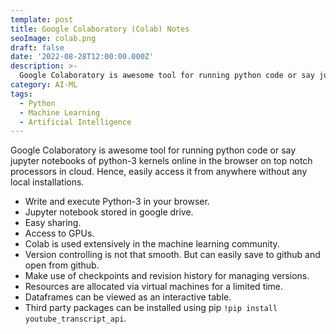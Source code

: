 ```yaml
---
template: post
title: Google Colaboratory (Colab) Notes
seoImage: colab.png
draft: false
date: '2022-08-28T12:00:00.000Z'
description: >-
  Google Colaboratory is awesome tool for running python code or say jupyter notebooks online in the cloud...
category: AI-ML
tags:
  - Python
  - Machine Learning
  - Artificial Intelligence
---
```


Google Colaboratory is awesome tool for running python code or say jupyter notebooks of python-3 kernels online in the browser on top notch processors in cloud. Hence, easily access it from anywhere without any local installations.

- Write and execute Python-3 in your browser.
- Jupyter notebook stored in google drive.
- Easy sharing.
- Access to GPUs.
- Colab is used extensively in the machine learning community.
- Version controlling is not that smooth. But can easily save to github and open from github.
- Make use of checkpoints and revision history for managing versions.
- Resources are allocated via virtual machines for a limited time.
- Dataframes can be viewed as an interactive table.
- Third party packages can be installed using pip `!pip install youtube_transcript_api`.
